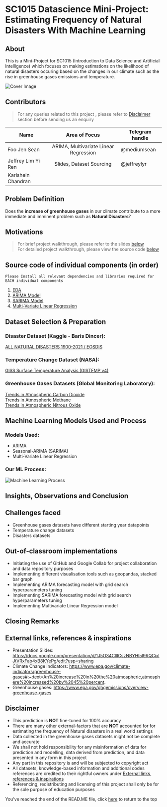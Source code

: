 # SC1015 Datascience Mini-Project: Estimating Frequency of Natural Disasters With Machine Learning

## About
This is a Mini-Project for SC1015 (Introduction to Data Science and Artificial Intelligence) which focuses on making estimations on the likelihood of natural disasters occuring based on the changes in our climate such as the rise in greenhouse gases emissions and temperature. 

<!-- ![image](https://github.com/Dumbledore66/Mini-Project/blob/main/Project%20cover%20page.png) -->
![Cover Image](https://user-images.githubusercontent.com/91188372/164874007-277a8782-8888-4b14-8cb4-e3abafb8d4ba.JPG)



## Contributors
> For any queries related to this project , please refer to [Disclaimer](#disclaimer) section before sending us an enquiry

| Name                  |              Area of Focus               |    Telegram handle |
|----------------------|:----------------------------------------:|----------------|
| Foo Jen Sean | ARIMA, Multivariate Linear Regression | @mediumsean |
| Jeffrey Lim Yi Ren | Slides, Dataset Sourcing | @jeffreylyr  |
| Karishein Chandran |  |  |  


<!-- ## Table of Contents
- [Problem Definitions](#problem-definition)
- [Project Motivations](#motivations)
- [Team members](#contributors)
- [Source code individual components](#source-code-of-individual-components-in-order)
- [Machine Learning Process](#machine-learning-process)
- [Dataset Selection & Preparation](#dataset-selection--preparation)
    - [Disaster Dataset](#disaster-dataset)
    - [Temperature Change Dataset](#temperature-change-dataset)
    - [Greenhouse Gases Datasets](#greenhouse-gases-datasets)
- [Exploratory Data Analysis](#exploratory-data-analysis)
    - [EDA.ipynb]()
    - [ ]
    - [](#)
    - [](#)
    - [](#)
- [Machine Learning - Forecasting models](#machine-learning---forecasting-models)
    - [ARIMA model file: ARIMA.ipynb]()
    - [ARIMA Introduction](#arima-introduction)
    - [Hyperparameters Tuning using Grid search for ARIMA](#hyperparameters-tuning-using-grid-search-for-arima)
    - [Obtaining Test Data ARIMA](#obtaining-test-data-arima)
    - [Future Prediction using ARIMA model](#future-prediction-with-arima-model)
    - [SARIMA Introduction](#sarima-introduction)
    - [SARIMA model file: SARIMA.ipynb]()
    - [Hyperparameters Tuning using Grid search for SARIMA](#hyperparameters-tuning-using-grid-search-for-sarima)
    - [Obtaining Test Data SARIMA](#obtaining-test-data-sarima)
    - [Future Prediction using SARIMA model](#future-prediction-with-sarima-model)
- [Machine Learning - Regression model](#machine-learning---regression-model)
    - [Multivariate Linear Regression Introduction](#multivariate-linear-regression-introduction)
    - [Obtaining Test Data Multivariate Linear Regression](#obtaining-test-data-multivariate-linear-regression)
    - [Future prediction of Natural Disasters](#future-prediction-of-natural-disasters)
- [Insights, Observations and Conclusion](#insights-observations-and-conclusion)
- [Challenges faced](#challenges-faced)
- [Out-of-classroom implementations](#out-of-classroom-implementations)
- [Closing Remarks](#closing-remarks)
- [External links, references & inspirations](#external-links-references--inspirations)
- [Disclaimer](#disclaimer) -->


## Problem Definition
Does the **increase of greenhouse gases** in our climate contribute to a more immediate and imminent problem such as **Natural Disasters**?

## Motivations



> For brief project walkthrough, please refer to the slides [below](#external-links-references--inspirations)  
> For detailed project walkthrough, please view the source code [below](#source-code-of-individual-components-in-order)


## Source code of individual components (in order)
`Please Install all relevant dependencies and libraries required for EACH individual components`
1. [EDA](https://github.com/)
2. [ARIMA Model](https://github.com/)
3. [SARIMA Model](https://github.com/)
4. [Multi-Variate Linear Regression](https://github.com/)

## Dataset Selection & Preparation

### Disaster Dataset (Kaggle - Baris Dincer):
[ALL NATURAL DISASTERS 1900-2021 / EOSDIS](https://www.kaggle.com/datasets/brsdincer/all-natural-disasters-19002021-eosdis)

### Temperature Change Dataset (NASA):
[GISS Surface Temperature Analysis (GISTEMP v4)](https://data.giss.nasa.gov/gistemp/)

### Greenhouse Gases Datasets (Global Monitoring Laboratory):
[Trends in Atmospheric Carbon Dioxide](https://gml.noaa.gov/ccgg/trends/data.html)  
[Trends in Atmospheric Methane](https://gml.noaa.gov/ccgg/trends_ch4/)  
[Trends in Atmospheric Nitrous Oxide](https://gml.noaa.gov/ccgg/trends_n2o/)

## Machine Learning Models Used and Process
### Models Used:
- ARIMA
- Seasonal-ARIMA (SARIMA)
- Multi-Variate Linear Regression

### Our ML Process:
![Machine Learning Process](https://user-images.githubusercontent.com/91188372/164874761-4dfe0cb3-2647-4771-88ce-6a4150f915a7.JPG)

<!-- ## Exploratory Data Analysis](#exploratory-data-analysis)
    - [EDA.ipynb]()
    - [ ]
    - [](#)
    - [](#)
    - [](#) -->


<!-- 
## Machine Learning Models Used

1. ARIMA
2. SARIMA
3. Multivariate Linear Regression -->

<!-- ### ARIMA Introduction

### [ARIMA model file]:(ARIMA.ipynb)

### Hyperparameters Tuning using Grid search for ARIMA

### Obtaining Test Data ARIMA

### Future Prediction with ARIMA Model

### SARIMA Introduction

### SARIMA model file: SARIMA.ipynb]()

### Hyperparameters Tuning using Grid Search for SARIMA

### Obtaining Test Data SARIMA

### Future Prediction with SARIMA Model

## Machine Learning - Regression model
### Multivariate Linear Regression Introduction
### Obtaining Test Data Multivariate Linear Regression
### Future prediction of Natural Disasters -->

## Insights, Observations and Conclusion


## Challenges faced
- Greenhouse gases datasets have different starting year datapoints
- Temperature change datasets 
- Disasters datasets 

## Out-of-classroom implementations
- Initiating the use of GitHub and Google Collab for project collaboration and data repository purposes
- Implementing different visualisation tools such as geopandas, stacked bar graph
- Implementing ARIMA forecasting model with grid search hyperparameters tuning
- Implementing SARIMA forecasting model with grid search hyperparameters tuning
- Implementing Multivariate Linear Regression model

## Closing Remarks



## External links, references & inspirations
<!-- - Disaster dataset: https://www.kaggle.com/datasets/brsdincer/all-natural-disasters-19002021-eosdis
- Temperature dataset: https://data.giss.nasa.gov/gistemp/
- C02 dataset: https://gml.noaa.gov/ccgg/trends/data.html
- CH4 dataset: https://gml.noaa.gov/ccgg/trends_ch4/
- N20 dataset: https://gml.noaa.gov/ccgg/trends_n2o/ -->
- Presentation Slides: https://docs.google.com/presentation/d/1J5O34ClllCszNBYHl5l9RQCixlJtVRxFab4xB8KYePg/edit?usp=sharing
- Climate Change indicators: https://www.epa.gov/climate-indicators/greenhouse-gases#:~:text=An%20increase%20in%20the%20atmospheric,atmosphere%20increased%20by%2045%20percent.
- Greenhouse gases: https://www.epa.gov/ghgemissions/overview-greenhouse-gases

## Disclaimer
- This prediction is **NOT** fine-tuned for 100% accuracy
- There are many other external-factors that are **NOT** accounted for for estimating the frequency of Natural disasters in a real world settings
- Data collected in the greenhouse gases datasets might not be complete and accurate
- We shall not hold responsibility for any misinformation of data for prediction and modelling, data derived from prediction, and data presented in any form in this project
- Any part in this repository is and will be subjected to copyright act
- All datasets, knowledge-based information and additional codes references are credited to their rightful owners under [External links, references & inspirations](#external-links-references--inspirations)
- Referencing, redistributing and licensing of this project shall only be for the sole purpose of education purposes

You've reached the end of the READ.ME file, click [here](#sc1015-datascience-mini-project-estimating-frequency-of-natural-disasters-with-machine-learning) to return to the top
